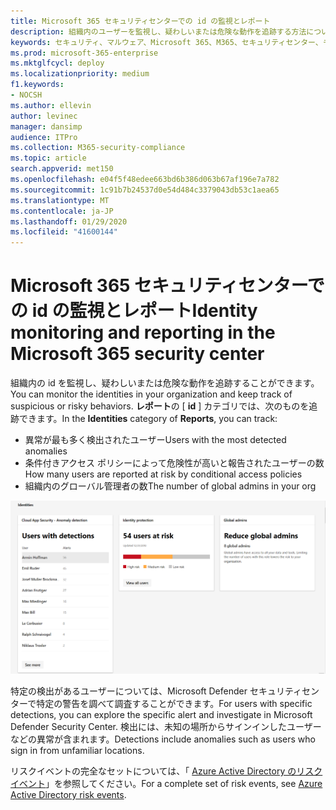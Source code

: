 ```yaml
---
title: Microsoft 365 セキュリティセンターでの id の監視とレポート
description: 組織内のユーザーを監視し、疑わしいまたは危険な動作を追跡する方法について説明します。
keywords: セキュリティ、マルウェア、Microsoft 365、M365、セキュリティセンター、モニター、レポート、id、ユーザー
ms.prod: microsoft-365-enterprise
ms.mktglfcycl: deploy
ms.localizationpriority: medium
f1.keywords:
- NOCSH
ms.author: ellevin
author: levinec
manager: dansimp
audience: ITPro
ms.collection: M365-security-compliance
ms.topic: article
search.appverid: met150
ms.openlocfilehash: e04f5f48edee663bd6b386d063b67af196e7a782
ms.sourcegitcommit: 1c91b7b24537d0e54d484c3379043db53c1aea65
ms.translationtype: MT
ms.contentlocale: ja-JP
ms.lasthandoff: 01/29/2020
ms.locfileid: "41600144"
---
```

# <a name="identity-monitoring-and-reporting-in-the-microsoft-365-security-center"></a><span data-ttu-id="8eb66-104">Microsoft 365 セキュリティセンターでの id の監視とレポート</span><span class="sxs-lookup"><span data-stu-id="8eb66-104">Identity monitoring and reporting in the Microsoft 365 security center</span></span>

<span data-ttu-id="8eb66-105">組織内の id を監視し、疑わしいまたは危険な動作を追跡することができます。</span><span class="sxs-lookup"><span data-stu-id="8eb66-105">You can monitor the identities in your organization and keep track of suspicious or risky behaviors.</span></span> <span data-ttu-id="8eb66-106">**レポート**の [ **id** ] カテゴリでは、次のものを追跡できます。</span><span class="sxs-lookup"><span data-stu-id="8eb66-106">In the **Identities** category of **Reports**, you can track:</span></span>

* <span data-ttu-id="8eb66-107">異常が最も多く検出されたユーザー</span><span class="sxs-lookup"><span data-stu-id="8eb66-107">Users with the most detected anomalies</span></span>
* <span data-ttu-id="8eb66-108">条件付きアクセス ポリシーによって危険性が高いと報告されたユーザーの数</span><span class="sxs-lookup"><span data-stu-id="8eb66-108">How many users are reported at risk by conditional access policies</span></span>
* <span data-ttu-id="8eb66-109">組織内のグローバル管理者の数</span><span class="sxs-lookup"><span data-stu-id="8eb66-109">The number of global admins in your org</span></span>

![レポートページの id カテゴリ](../images/identities.png)

<span data-ttu-id="8eb66-111">特定の検出があるユーザーについては、Microsoft Defender セキュリティセンターで特定の警告を調べて調査することができます。</span><span class="sxs-lookup"><span data-stu-id="8eb66-111">For users with specific detections, you can explore the specific alert and investigate in Microsoft Defender Security Center.</span></span> <span data-ttu-id="8eb66-112">検出には、未知の場所からサインインしたユーザーなどの異常が含まれます。</span><span class="sxs-lookup"><span data-stu-id="8eb66-112">Detections include anomalies such as users who sign in from unfamiliar locations.</span></span>

<span data-ttu-id="8eb66-113">リスクイベントの完全なセットについては、「 [Azure Active Directory のリスクイベント](https://docs.microsoft.com/azure/active-directory/reports-monitoring/concept-risk-events)」を参照してください。</span><span class="sxs-lookup"><span data-stu-id="8eb66-113">For a complete set of risk events, see [Azure Active Directory risk events](https://docs.microsoft.com/azure/active-directory/reports-monitoring/concept-risk-events).</span></span>